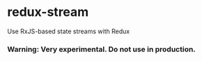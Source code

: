 # redux-stream
Use RxJS-based state streams with Redux
### Warning: Very experimental. Do not use in production.
